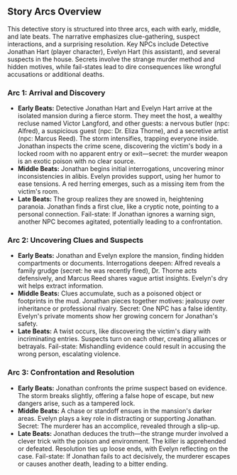 ## Story Arcs Overview
This detective story is structured into three arcs, each with early, middle, and late beats. The narrative emphasizes clue-gathering, suspect interactions, and a surprising resolution. Key NPCs include Detective Jonathan Hart (player character), Evelyn Hart (his assistant), and several suspects in the house. Secrets involve the strange murder method and hidden motives, while fail-states lead to dire consequences like wrongful accusations or additional deaths.

### Arc 1: Arrival and Discovery
- **Early Beats:** Detective Jonathan Hart and Evelyn Hart arrive at the isolated mansion during a fierce storm. They meet the host, a wealthy recluse named Victor Langford, and other guests: a nervous butler (npc: Alfred), a suspicious guest (npc: Dr. Eliza Thorne), and a secretive artist (npc: Marcus Reed). The storm intensifies, trapping everyone inside. Jonathan inspects the crime scene, discovering the victim's body in a locked room with no apparent entry or exit—secret: the murder weapon is an exotic poison with no clear source.
- **Middle Beats:** Jonathan begins initial interrogations, uncovering minor inconsistencies in alibis. Evelyn provides support, using her humor to ease tensions. A red herring emerges, such as a missing item from the victim's room.
- **Late Beats:** The group realizes they are snowed in, heightening paranoia. Jonathan finds a first clue, like a cryptic note, pointing to a personal connection. Fail-state: If Jonathan ignores a warning sign, another NPC becomes agitated, potentially leading to a confrontation.

### Arc 2: Uncovering Clues and Suspects
- **Early Beats:** Jonathan and Evelyn explore the mansion, finding hidden compartments or documents. Interrogations deepen: Alfred reveals a family grudge (secret: he was recently fired), Dr. Thorne acts defensively, and Marcus Reed shares vague artist insights. Evelyn's dry wit helps extract information.
- **Middle Beats:** Clues accumulate, such as a poisoned object or footprints in the mud. Jonathan pieces together motives: jealousy over inheritance or professional rivalry. Secret: One NPC has a false identity. Evelyn's private moments show her growing concern for Jonathan's safety.
- **Late Beats:** A twist occurs, like discovering the victim's diary with incriminating entries. Suspects turn on each other, creating alliances or betrayals. Fail-state: Mishandling evidence could result in accusing the wrong person, escalating violence.

### Arc 3: Confrontation and Resolution
- **Early Beats:** Jonathan confronts the prime suspect based on evidence. The storm breaks slightly, offering a false hope of escape, but new dangers arise, such as a tampered lock.
- **Middle Beats:** A chase or standoff ensues in the mansion's darker areas. Evelyn plays a key role in distracting or supporting Jonathan. Secret: The murderer has an accomplice, revealed through a slip-up.
- **Late Beats:** Jonathan deduces the truth—the strange murder involved a clever trick with the poison and environment. The killer is apprehended or defeated. Resolution ties up loose ends, with Evelyn reflecting on the case. Fail-state: If Jonathan fails to act decisively, the murderer escapes or causes another death, leading to a bitter ending.